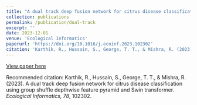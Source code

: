 ```yaml
---
title: "A dual track deep fusion network for citrus disease classification using group shuffle depthwise feature pyramid and Swin transformer"
collection: publications
permalink: /publication/dual-track
excerpt: ''
date: 2023-12-01
venue: 'Ecological Informatics'
paperurl: 'https://doi.org/10.1016/j.ecoinf.2023.102302'
citation: 'Karthik, R., Hussain, S., George, T. T., & Mishra, R. (2023). A dual track deep fusion network for citrus disease classification using group shuffle depthwise feature pyramid and Swin transformer. _Ecological Informatics, 78_, 102302.'
---
```


[View paper here](https://doi.org/10.1016/j.ecoinf.2023.102302)

Recommended citation: Karthik, R., Hussain, S., George, T. T., & Mishra, R. (2023). A dual track deep fusion network for citrus disease classification using group shuffle depthwise feature pyramid and Swin transformer. _Ecological Informatics, 78_, 102302.
